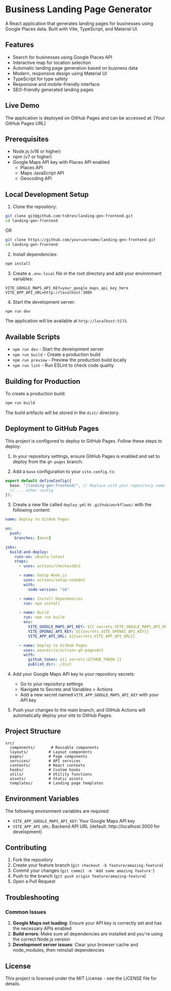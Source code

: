 # Business Landing Page Generator

A React application that generates landing pages for businesses using Google Places data. Built with Vite, TypeScript, and Material UI.

## Features

- Search for businesses using Google Places API
- Interactive map for location selection
- Automatic landing page generation based on business data
- Modern, responsive design using Material UI
- TypeScript for type safety
- Responsive and mobile-friendly interface
- SEO-friendly generated landing pages

## Live Demo

The application is deployed on GitHub Pages and can be accessed at: [Your GitHub Pages URL]

## Prerequisites

- Node.js (v16 or higher)
- npm (v7 or higher)
- Google Maps API key with Places API enabled
  - Places API
  - Maps JavaScript API
  - Geocoding API

## Local Development Setup

1. Clone the repository:

```bash
git clone git@github.com:ts0ron/landing-gen-frontend.git
cd landing-gen-frontend
```

OR

```bash
git clone https://github.com/yourusername/landing-gen-frontend.git
cd landing-gen-frontend
```

2. Install dependencies:

```bash
npm install
```

3. Create a `.env.local` file in the root directory and add your environment variables:

```env
VITE_GOOGLE_MAPS_API_KEY=your_google_maps_api_key_here
VITE_APP_API_URL=http://localhost:3000
```

4. Start the development server:

```bash
npm run dev
```

The application will be available at `http://localhost:5173`.

## Available Scripts

- `npm run dev` - Start the development server
- `npm run build` - Create a production build
- `npm run preview` - Preview the production build locally
- `npm run lint` - Run ESLint to check code quality

## Building for Production

To create a production build:

```bash
npm run build
```

The build artifacts will be stored in the `dist/` directory.

## Deployment to GitHub Pages

This project is configured to deploy to GitHub Pages. Follow these steps to deploy:

1. In your repository settings, ensure GitHub Pages is enabled and set to deploy from the `gh-pages` branch.

2. Add a `base` configuration to your `vite.config.ts`:

```typescript
export default defineConfig({
  base: "/landing-gen-frontend/", // Replace with your repository name
  // ... other config
});
```

3. Create a new file called `deploy.yml` in `.github/workflows/` with the following content:

```yaml
name: Deploy to GitHub Pages

on:
  push:
    branches: [main]

jobs:
  build-and-deploy:
    runs-on: ubuntu-latest
    steps:
      - uses: actions/checkout@v2

      - name: Setup Node.js
        uses: actions/setup-node@v2
        with:
          node-version: "16"

      - name: Install Dependencies
        run: npm install

      - name: Build
        run: npm run build
        env:
          VITE_GOOGLE_MAPS_API_KEY: ${{ secrets.VITE_GOOGLE_MAPS_API_KEY }}
          VITE_OPENAI_API_KEY: ${{secrets.VITE_OPENAI_API_KEY}}
          VITE_APP_API_URL: ${{secrets.VITE_APP_API_URL}}

      - name: Deploy to GitHub Pages
        uses: peaceiris/actions-gh-pages@v3
        with:
          github_token: ${{ secrets.GITHUB_TOKEN }}
          publish_dir: ./dist
```

4. Add your Google Maps API key to your repository secrets:

   - Go to your repository settings
   - Navigate to Secrets and Variables > Actions
   - Add a new secret named `VITE_APP_GOOGLE_MAPS_API_KEY` with your API key

5. Push your changes to the main branch, and GitHub Actions will automatically deploy your site to GitHub Pages.

## Project Structure

```
src/
  components/       # Reusable components
  layouts/         # Layout components
  pages/           # Page components
  services/        # API services
  contexts/        # React contexts
  hooks/           # Custom hooks
  utils/           # Utility functions
  assets/          # Static assets
  templates/       # Landing page templates
```

## Environment Variables

The following environment variables are required:

- `VITE_APP_GOOGLE_MAPS_API_KEY`: Your Google Maps API key
- `VITE_APP_API_URL`: Backend API URL (default: http://localhost:3000 for development)

## Contributing

1. Fork the repository
2. Create your feature branch (`git checkout -b feature/amazing-feature`)
3. Commit your changes (`git commit -m 'Add some amazing feature'`)
4. Push to the branch (`git push origin feature/amazing-feature`)
5. Open a Pull Request

## Troubleshooting

### Common Issues

1. **Google Maps not loading**: Ensure your API key is correctly set and has the necessary APIs enabled
2. **Build errors**: Make sure all dependencies are installed and you're using the correct Node.js version
3. **Development server issues**: Clear your browser cache and node_modules, then reinstall dependencies

## License

This project is licensed under the MIT License - see the LICENSE file for details.
